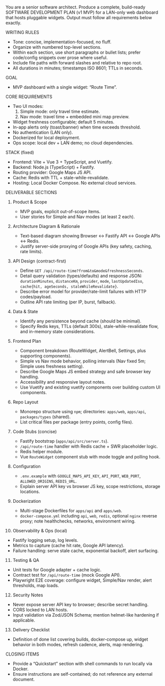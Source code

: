You are a senior software architect. Produce a complete, build-ready SOFTWARE DEVELOPMENT PLAN (v1 MVP) for a LAN-only web dashboard that hosts pluggable widgets. Output must follow all requirements below exactly.

WRITING RULES
- Tone: concise, implementation-focused, no fluff.
- Organize with numbered top-level sections.
- Within each section, use short paragraphs or bullet lists; prefer code/config snippets over prose where useful.
- Include file paths with forward slashes and relative to repo root.
- All durations in minutes; timestamps ISO 8601; TTLs in seconds.

GOAL
- MVP dashboard with a single widget: “Route Time”.

CORE REQUIREMENTS
- Two UI modes:
  1. Simple mode: only travel time estimate.
  2. Nav mode: travel time + embedded mini map preview.
- Widget freshness configurable; default 5 minutes.
- In-app alerts only (toast/banner) when time exceeds threshold.
- No authentication (LAN only).
- Dockerized for local deployment.
- Ops scope: local dev + LAN demo; no cloud dependencies.

STACK (fixed)
- Frontend: Vite + Vue 3 + TypeScript, and Vuetify.
- Backend: Node.js (TypeScript) + Fastify.
- Routing provider: Google Maps JS API.
- Cache: Redis with TTL + stale-while-revalidate.
- Hosting: Local Docker Compose. No external cloud services.

DELIVERABLE SECTIONS
1) Product & Scope
   - MVP goals, explicit out-of-scope items.
   - User stories for Simple and Nav modes (at least 2 each).

2) Architecture Diagram & Rationale
   - Text-based diagram showing Browser ↔ Fastify API ↔ Google APIs ↔ Redis.
   - Justify server-side proxying of Google APIs (key safety, caching, rate limits).

3) API Design (contract-first)
   - Define `GET /api/route-time?from&to&mode&freshnessSeconds`.
   - Detail query validation (types/defaults) and response JSON: `durationMinutes`, `distanceKm`, `provider`, `mode`, `lastUpdatedIso`, `cache{hit, ageSeconds, staleWhileRevalidate}`.
   - Describe error model for provider/rate-limit failures with HTTP codes/payload.
   - Outline API rate limiting (per IP, burst, fallback).

4) Data & State
   - Identify any persistence beyond cache (should be minimal).
   - Specify Redis keys, TTLs (default 300s), stale-while-revalidate flow, and in-memory state considerations.

5) Frontend Plan
   - Component breakdown (RouteWidget, AlertBell, Settings, plus supporting components).
   - Simple vs Nav mode behavior, polling intervals (Nav fixed 5m; Simple uses freshness setting).
   - Describe Google Maps JS embed strategy and safe browser key handling.
   - Accessibility and responsive layout notes.
   - Use Vuetify and existing vuetify components over building custom UI components.

6) Repo Layout
   - Monorepo structure using `npm`; directories: `apps/web`, `apps/api`, `packages/types` (shared).
   - List critical files per package (entry points, config files).

7) Code Stubs (concise)
   - Fastify bootstrap (`apps/api/src/server.ts`).
   - `/api/route-time` handler with Redis cache + SWR placeholder logic.
   - Redis helper module.
   - Vue `RouteWidget` component stub with mode toggle and polling hook.

8) Configuration
   - `.env.example` with `GOOGLE_MAPS_API_KEY`, `API_PORT`, `WEB_PORT`, `ALLOWED_ORIGINS`, `REDIS_URL`.
   - Explain server API key vs browser JS key, scope restrictions, storage locations.

9) Dockerization
   - Multi-stage Dockerfiles for `apps/api` and `apps/web`.
   - `docker-compose.yml` including `api`, `web`, `redis`, optional `nginx` reverse proxy; note healthchecks, networks, environment wiring.

10) Observability & Ops (local)
   - Fastify logging setup, log levels.
  - Metrics to capture (cache hit rate, Google API latency).
   - Failure handling: serve stale cache, exponential backoff, alert surfacing.

11) Testing & QA
   - Unit tests for Google adapter + cache logic.
   - Contract test for `/api/route-time` (mock Google API).
   - Playwright E2E coverage: configure widget, Simple/Nav render, alert thresholds, map loads.

12) Security Notes
   - Never expose server API key to browser; describe secret handling.
   - CORS locked to LAN hosts.
   - Input validation via Zod/JSON Schema; mention helmet-like hardening if applicable.

13) Delivery Checklist
   - Definition of done list covering builds, docker-compose up, widget behavior in both modes, refresh cadence, alerts, map rendering.

CLOSING ITEMS
- Provide a “Quickstart” section with shell commands to run locally via Docker.
- Ensure instructions are self-contained; do not reference any external document.
